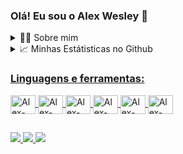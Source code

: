 ### Olá! Eu sou o Alex Wesley 👋

<details>
  <summary>👨‍💻 Sobre mim</summary>
  <ul>
    <li>🎓 Cursando Bacharelado em Ciência da Computação pelo IFCE</li>
    <li>🎓 Técnico em Informática pelo IFCE</li>
    <li>🌱 Estudando Dev. Web | Design | Inglês</li>
  </ul>
</details>

<details>
  <summary>📈 Minhas Estátisticas no Github</summary>
  <p>
    <div align="center">
      <a href="https://github.com/AlexWesleyy">
      <img height="165" src="https://github-readme-stats.vercel.app/api?username=AlexWesleyy&show_icons=true&theme=dark&include_all_commits=true&count_private=true"/>
      <img height="165" src="https://github-readme-stats.vercel.app/api/top-langs/?username=AlexWesleyy&layout=compact&langs_count=7&theme=dark"/>
    </div>
  </p>
</details>

### Linguagens e ferramentas:

<div style="display: inline_block">
  <img align="center" alt="Alex-JS" height="30" width="40" src="https://cdn.jsdelivr.net/gh/devicons/devicon/icons/java/java-original.svg" />
  <img align="center" alt="Alex-JS" height="30" width="40" src="https://cdn.jsdelivr.net/gh/devicons/devicon/icons/javascript/javascript-original.svg" />
  <img align="center" alt="Alex-HTML" height="30" width="40" src="https://cdn.jsdelivr.net/gh/devicons/devicon/icons/html5/html5-original.svg" />
  <img align="center" alt="Alex-CSS" height="30" width="40" src="https://cdn.jsdelivr.net/gh/devicons/devicon/icons/css3/css3-original.svg" />
  <img align="center" alt="Alex-PY" height="30" width="40" src="https://cdn.jsdelivr.net/gh/devicons/devicon/icons/python/python-original.svg" />
  <img align="center" alt="Alex-SQL" height="30" width="40" src="https://cdn.jsdelivr.net/gh/devicons/devicon/icons/mysql/mysql-original.svg" />
  
</div>

##

<div>
  <a href="https://www.linkedin.com/in/alex-wesley-de-carvalho-alves-57aa62238/" target="_blank">
    <img src="https://img.shields.io/badge/LinkedIn-0077B5?style=for-the-badge&logo=linkedin&logoColor=white" target="_blank"/>
  </a>
  <a href="https://www.instagram.com/allex.wes/" target="_blank">
    <img src="https://img.shields.io/badge/Instagram-E4405F?style=for-the-badge&logo=instagram&logoColor=white" target="_blank"/>
  </a>
  <a href="mailto:allewss11@gmail.com" target="_blank">
    <img src="https://img.shields.io/badge/Gmail-D14836?style=for-the-badge&logo=gmail&logoColor=white" target="_blank"/>
  </a>



</div>
